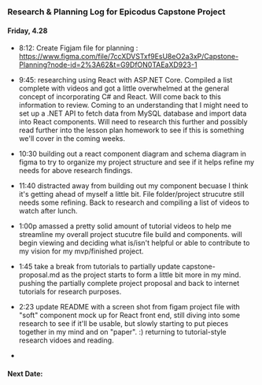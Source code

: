### Research & Planning Log for Epicodus Capstone Project

#### Friday, 4.28

* 8:12: Create Figjam file for planning : https://www.figma.com/file/7ccXDVSTxf9EsU8eO2a3xP/Capstone-Planning?node-id=2%3A62&t=G9DfON0TAEaXD923-1

* 9:45: researching using React with ASP.NET Core. Compiled a list complete with videos and got a little overwhelmed at the general concept of incorporating C# and React. Will come back to this information to review. Coming to an understanding that I might need to set up a .NET API to fetch data from MySQL database and import data into React components. Will need to research this further and possibly read further into the lesson plan homework to see if this is something we'll cover in the coming weeks.

* 10:30 building out a react component diagram and schema diagram in figma to try to organize my project structure and see if it helps refine my needs for above research findings.

*  11:40 distracted away from building out my component becuase I think it's getting ahead of myself a little bit. File folder/project strucutre still needs some refining. Back to research and compiling a list of videos to watch after lunch. 

* 1:00p amassed a pretty solid amount of tutorial videos to help me streamline my overall project stucutre file build and components. will begin viewing and deciding what is/isn't helpful or able to contribute to my vision for my mvp/finished project.

* 1:45 take a break from tutorials to partially update capstone-proposal.md as the project starts to form a little bit more in my mind. pushing the partially complete project proposal and back to internet tutorials for research purposes.

* 2:23 update README with a screen shot from figam project file with "soft" component mock up for React front end, still diving into some research to see if it'll be usable, but slowly starting to put pieces together in my mind and on "paper". :) returning to tutorial-style research vidoes and reading.

* 


#### Next Date: